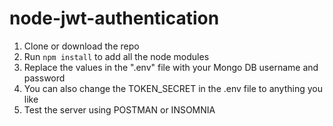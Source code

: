# node-jwt-authentication

1. Clone or download the repo
2. Run `npm install` to add all the node modules
3. Replace the values in the ".env" file with your Mongo DB username and password
4. You can also change the TOKEN_SECRET in the  .env file to anything you like
5. Test the server using POSTMAN or INSOMNIA
